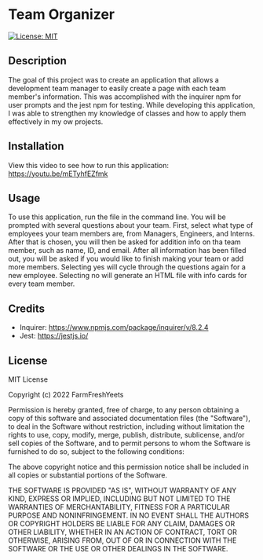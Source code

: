 # Team Organizer
[![License: MIT](https://img.shields.io/badge/License-MIT-yellow.svg)](https://opensource.org/licenses/MIT)
## Description 
The goal of this project was to create an application that allows a development team manager to easily create a page with each team member's information. This was accomplished with the inquirer npm for user prompts and the jest npm for testing. While developing this application, I was able to strengthen my knowledge of classes and how to apply them effectively in my ow projects.

## Installation
View this video to see how to run this application: https://youtu.be/mETyhfEZfmk

## Usage
To use this application, run the file in the command line. You will be prompted with several questions about your team. First, select what type of employees your team members are, from Managers, Engineers, and Interns. After that is chosen, you will then be asked for addition info on tha team member, such as name, ID, and email. After all information has been filled out, you will be asked if you would like to finish making your team or add more members. Selecting yes will cycle through the questions again for a new employee. Selecting no will generate an HTML file with info cards for every team member.

## Credits
- Inquirer: https://www.npmjs.com/package/inquirer/v/8.2.4
- Jest: https://jestjs.io/

## License
MIT License

Copyright (c) 2022 FarmFreshYeets

Permission is hereby granted, free of charge, to any person obtaining a copy
of this software and associated documentation files (the "Software"), to deal
in the Software without restriction, including without limitation the rights
to use, copy, modify, merge, publish, distribute, sublicense, and/or sell
copies of the Software, and to permit persons to whom the Software is
furnished to do so, subject to the following conditions:

The above copyright notice and this permission notice shall be included in all
copies or substantial portions of the Software.

THE SOFTWARE IS PROVIDED "AS IS", WITHOUT WARRANTY OF ANY KIND, EXPRESS OR
IMPLIED, INCLUDING BUT NOT LIMITED TO THE WARRANTIES OF MERCHANTABILITY,
FITNESS FOR A PARTICULAR PURPOSE AND NONINFRINGEMENT. IN NO EVENT SHALL THE
AUTHORS OR COPYRIGHT HOLDERS BE LIABLE FOR ANY CLAIM, DAMAGES OR OTHER
LIABILITY, WHETHER IN AN ACTION OF CONTRACT, TORT OR OTHERWISE, ARISING FROM,
OUT OF OR IN CONNECTION WITH THE SOFTWARE OR THE USE OR OTHER DEALINGS IN THE
SOFTWARE.
